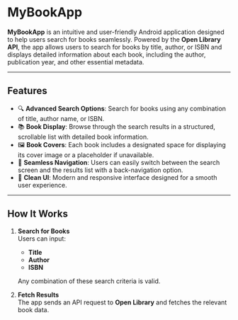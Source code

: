 # **MyBookApp**

**MyBookApp** is an intuitive and user-friendly Android application designed to help users search for books seamlessly. Powered by the **Open Library API**, the app allows users to search for books by title, author, or ISBN and displays detailed information about each book, including the author, publication year, and other essential metadata.

---

## **Features**

- 🔍 **Advanced Search Options**: Search for books using any combination of title, author name, or ISBN.  
- 📚 **Book Display**: Browse through the search results in a structured, scrollable list with detailed book information.  
- 🖼️ **Book Covers**: Each book includes a designated space for displaying its cover image or a placeholder if unavailable.  
- 🔄 **Seamless Navigation**: Users can easily switch between the search screen and the results list with a back-navigation option.  
- 📱 **Clean UI**: Modern and responsive interface designed for a smooth user experience.

---

## **How It Works**

1. **Search for Books**  
   Users can input:  
   - **Title**  
   - **Author**  
   - **ISBN**  

   Any combination of these search criteria is valid.  

2. **Fetch Results**  
   The app sends an API request to **Open Library** and fetches the relevant book data.  
